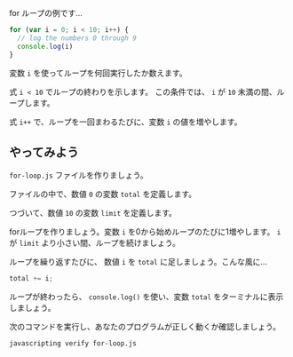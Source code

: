 for ループの例です...

```js
for (var i = 0; i < 10; i++) {
  // log the numbers 0 through 9
  console.log(i)
}
```

変数 `i` を使ってループを何回実行したか数えます。

式 `i < 10` でループの終わりを示します。
この条件では、 `i` が `10` 未満の間、ループします。

式 `i++` で、ループを一回まわるたびに、変数 `i` の値を増やします。

## やってみよう

`for-loop.js` ファイルを作りましょう。

ファイルの中で、数値 `0` の変数 `total` を定義します。

つづいて、数値 `10` の変数 `limit` を定義します。

forループを作りましょう。変数 `i` を0から始めループのたびに1増やします。
`i` が `limit` より小さい間、ループを続けましょう。

ループを繰り返すたびに、 数値 `i` を `total` に足しましょう。こんな風に...

```js
total += i;
```

ループが終わったら、 `console.log()` を使い、変数 `total` をターミナルに表示しましょう。

次のコマンドを実行し、あなたのプログラムが正しく動くか確認しましょう。

```bash
javascripting verify for-loop.js
```
